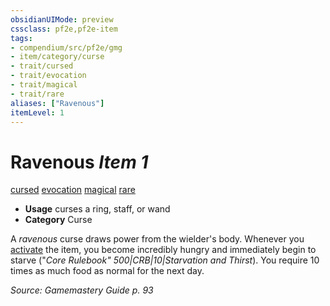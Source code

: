 ```yaml
---
obsidianUIMode: preview
cssclass: pf2e,pf2e-item
tags:
- compendium/src/pf2e/gmg
- item/category/curse
- trait/cursed
- trait/evocation
- trait/magical
- trait/rare
aliases: ["Ravenous"]
itemLevel: 1
---
```

# Ravenous *Item 1*  
[cursed](../../../rules/traits/cursed-gmg.md)  [evocation](../../../rules/traits/evocation.md)  [magical](../../../rules/traits/magical.md)  [rare](../../../rules/traits/rare.md)  

- **Usage** curses a ring, staff, or wand
- **Category** Curse

A _ravenous_ curse draws power from the wielder's body. Whenever you [activate](../../../rules/actions/activate-an-item.md) the item, you become incredibly hungry and immediately begin to starve ("_Core Rulebook" 500|CRB|10|Starvation and Thirst_). You require 10 times as much food as normal for the next day.

*Source: Gamemastery Guide p. 93*
